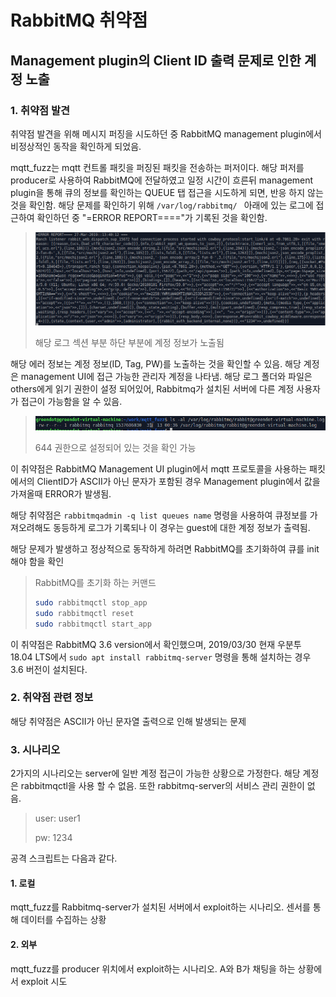 # RabbitMQ 취약점

## Management plugin의 Client ID 출력 문제로 인한 계정 노출

### 1. 취약점 발견

취약점 발견을 위해 메시지 퍼징을 시도하던 중 RabbitMQ management plugin에서 비정상적인 동작을 확인하게 되었음.

mqtt_fuzz는 mqtt 컨트롤 패킷을 퍼징된 패킷을 전송하는 퍼저이다. 해당 퍼저를 producer로 사용하여 RabbitMQ에 전달하였고 일정 시간이 흐른뒤 management plugin을 통해 큐의 정보를 확인하는 QUEUE 탭 접근을 시도하게 되면, 반응 하지 않는것을 확인함. 해당 문제를 확인하기 위해 `/var/log/rabbitmq/ ` 아래에 있는 로그에 접근하여 확인하던 중 "=ERROR REPORT===="가 기록된 것을 확인함.

> ![1](img/1.png)
>
> 해당 로그 섹션 부분 하단 부분에 계정 정보가 노출됨

해당 에러 정보는 계정 정보(ID, Tag, PW)를 노출하는 것을 확인할 수 있음. 해당 계정은 management UI에 접근 가능한 관리자 계정을 나타냄. 해당 로그 폴더와 파일은 others에게 읽기 권한이 설정 되어있어, Rabbitmq가 설치된 서버에 다른 계정 사용자가 접근이 가능함을 알 수 있음.

> ![2](img/2.png)
>
> 644 권한으로 설정되어 있는 것을 확인 가능

이 취약점은 RabbitMQ Management UI plugin에서 mqtt 프로토콜을 사용하는 패킷에서의 ClientID가 ASCII가 아닌 문자가 포함된 경우 Management plugin에서 값을 가져올때 ERROR가 발생됨.

해당 취약점은 `rabbitmqadmin -q list queues name` 명령을 사용하여 큐정보를 가져오려해도 동등하게 로그가 기록되나 이 경우는 guest에 대한 계정 정보가 출력됨.

해당 문제가 발생하고 정상적으로 동작하게 하려면 RabbitMQ를 초기화하여 큐를 init 해야 함을 확인

> RabbitMQ를 초기화 하는 커맨드
>
> ```bash
> sudo rabbitmqctl stop_app
> sudo rabbitmqctl reset
> sudo rabbitmqctl start_app
> ```

이 취약점은 RabbitMQ 3.6 version에서 확인했으며, 2019/03/30 현재 우분투 18.04 LTS에서  `sudo apt install rabbitmq-server` 명령을 통해 설치하는 경우 3.6 버전이 설치된다.

### 2. 취약점 관련 정보

해당 취약점은 ASCII가 아닌 문자열 출력으로 인해 발생되는 문제

### 3. 시나리오

2가지의 시나리오는 server에 일반 계정 접근이 가능한 상황으로 가정한다. 해당 계정은 rabbitmqctl을 사용 할 수 없음. 또한 rabbitmq-server의 서비스 관리 권한이 없음.

> user: user1
>
> pw: 1234

공격 스크립트는 다음과 같다.



#### 1. 로컬

mqtt_fuzz를 Rabbitmq-server가 설치된 서버에서 exploit하는 시나리오. 센서를 통해 데이터를 수집하는 상황

#### 2. 외부

mqtt_fuzz를 producer 위치에서 exploit하는 시나리오. A와 B가 채팅을 하는 상황에서 exploit 시도

